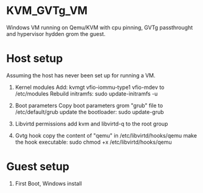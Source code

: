 # KVM_GVTg_VM
Windows VM running on Qemu/KVM with cpu pinning, GVTg passthrought and hypervisor hydden grom the guest.

# Host setup
Assuming the host has never been set up for running a VM.

1) Kernel modules
    Add:
        kvmgt
        vfio-iommu-type1
        vfio-mdev
    to /etc/modules
    Rebuild initramfs: sudo update-initramfs -u

2) Boot parameters
    Copy boot parameters grom "grub" file to /etc/default/grub
    update the bootloader: sudo update-grub

3) Libvirtd permissions
    add kvm and libvirtd-q to the root group 

4) Gvtg hook
    copy the content of "qemu" in /etc/libvirtd/hooks/qemu
    make the hook executable: sudo chmod +x /etc/libvirtd/hooks/qemu

# Guest setup

1) First Boot, Windows install


